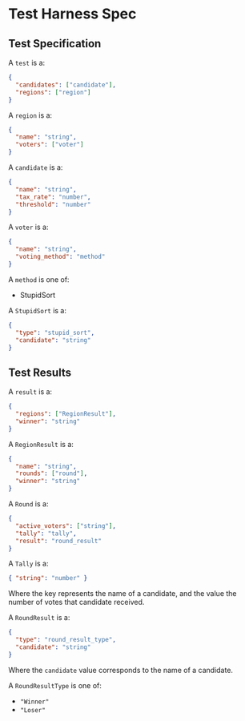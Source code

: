 # Test Harness Spec

## Test Specification
A `test` is a:
```json
{
  "candidates": ["candidate"],
  "regions": ["region"]
}
```

A `region` is a:
```json
{
  "name": "string",
  "voters": ["voter"]
}
```

A `candidate` is a:
```json
{
  "name": "string",
  "tax_rate": "number",
  "threshold": "number"
}
```

A `voter` is a:
```json
{
  "name": "string",
  "voting_method": "method"
}
```

A `method` is one of:
- StupidSort

A `StupidSort` is a:
```json
{
  "type": "stupid_sort",
  "candidate": "string"
}
```

## Test Results
A `result` is a:
```json
{
  "regions": ["RegionResult"],
  "winner": "string"
}
```

A `RegionResult` is a:
```json
{
  "name": "string",
  "rounds": ["round"],
  "winner": "string"
}
```

A `Round` is a:
```json
{
  "active_voters": ["string"],
  "tally": "tally",
  "result": "round_result"
}
```

A `Tally` is a:
```json
{ "string": "number" }
```
Where the key represents the name of a candidate, and the value the number of votes that candidate received.

A `RoundResult` is a:
```json
{
  "type": "round_result_type",
  "candidate": "string"
}
```
Where the `candidate` value corresponds to the name of a candidate.

A `RoundResultType` is one of:
- `"Winner"`
- `"Loser"`
